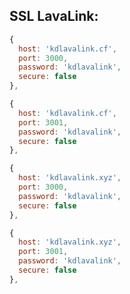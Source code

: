 ## SSL LavaLink:
```javascript
{
  host: 'kdlavalink.cf',
  port: 3000,
  password: 'kdlavalink',
  secure: false
},
```

```javascript
{
  host: 'kdlavalink.cf',
  port: 3001,
  password: 'kdlavalink',
  secure: false
},
```

```javascript
{
  host: 'kdlavalink.xyz',
  port: 3000,
  password: 'kdlavalink',
  secure: false
},
```

```javascript
{
  host: 'kdlavalink.xyz',
  port: 3001,
  password: 'kdlavalink',
  secure: false
},
```

